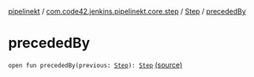 [pipelinekt](../../index.md) / [com.code42.jenkins.pipelinekt.core.step](../index.md) / [Step](index.md) / [precededBy](./preceded-by.md)

# precededBy

`open fun precededBy(previous: `[`Step`](index.md)`): `[`Step`](index.md) [(source)](https://github.com/code42/pipelinekt/tree/master/core/src/main/kotlin/com/code42/jenkins/pipelinekt/core/step/Step.kt#L15)